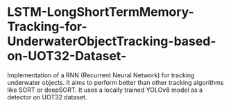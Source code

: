 # LSTM-LongShortTermMemory-Tracking-for-UnderwaterObjectTracking-based-on-UOT32-Dataset-
Implementation of a RNN (Recurrent Neural Network) for tracking underwater objects. It aims to perform better than other tracking algorithms like SORT or deepSORT. It uses a locally trained YOLOv8 model as a detector on UOT32 dataset.
